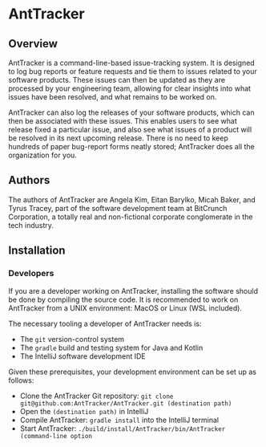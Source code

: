 # AntTracker

## Overview

AntTracker is a command-line-based issue-tracking system.
It is designed to log bug reports or feature requests and tie them to issues related to your software products.
These issues can then be updated as they are processed by your engineering team,
allowing for clear insights into what issues have been resolved,
and what remains to be worked on.

AntTracker can also log the releases of your software products,
which can then be associated with these issues.
This enables users to see what release fixed a particular issue,
and also see what issues of a product will be resolved in its next upcoming release.
There is no need to keep hundreds of paper bug-report forms neatly stored;
AntTracker does all the organization for you.

## Authors

The authors of AntTracker are
Angela Kim, Eitan Barylko, Micah Baker, and Tyrus Tracey,
part of the software development team at BitCrunch Corporation,
a totally real and non-fictional corporate conglomerate in the tech industry.

## Installation

### Developers

If you are a developer working on AntTracker,
installing the software should be done by compiling the source code.
It is recommended to work on AntTracker from a UNIX environment:
MacOS or Linux (WSL included).

The necessary tooling a developer of AntTracker needs is:

- The `git` version-control system
- The `gradle` build and testing system for Java and Kotlin
- The IntelliJ software development IDE

Given these prerequisites,
your development environment can be set up as follows:

- Clone the AntTracker Git repository: `git clone git@github.com:AntTracker/AntTracker.git (destination path)`
- Open the `(destination path)` in IntelliJ
- Compile AntTracker: `gradle install` into the IntelliJ terminal
- Start AntTracker: `./build/install/AntTracker/bin/AntTracker (command-line option`
